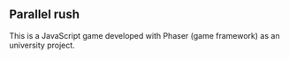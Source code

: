 ## Parallel rush

This is a JavaScript game developed with Phaser (game framework) as an university project.